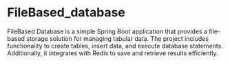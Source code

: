 # FileBased_database
FileBased Database is a simple Spring Boot application that provides a file-based storage solution for managing tabular data. The project includes functionality to create tables, insert data, and execute database statements. Additionally, it integrates with Redis to save and retrieve results efficiently.
